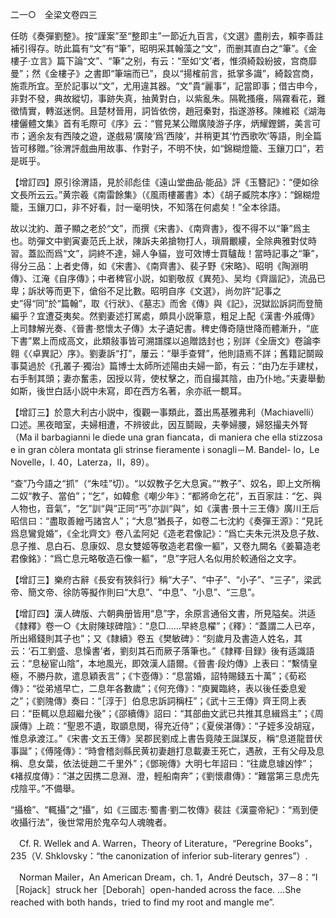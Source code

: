 二一○　全梁文卷四三

任昉《奏彈劉整》。按“謹案”至“整即主”一節近九百言，《文選》盡削去，賴李善註補引得存。昉此篇有“文”有“筆”，昭明采其翰藻之“文”，而删其直白之“筆”。《金樓子·立言》篇下論“文”、“筆”之别，有云：“至如‘文’者，惟須綺縠紛披，宫商靡曼”；然《金樓子》之書即“筆端而已”，良以“揚榷前言，抵掌多識”，綺縠宫商，施乖所宜。至於記事以“文”，尤用違其器。“文”貴“麗事”，記當即事；借古申今，非對不發，典故縱切，事跡失真，抽黄對白，以紫亂朱。隔靴搔癢，隔霧看花，難徵情實，轉滋迷惘。且楚材晉用，詞皆依傍，趙冠秦對，指遂游移。陳維崧《湖海樓儷體文集》首有毛際可《序》云：“嘗見某公贈廣陵游子序，炳耀鏗鏘，美言可市；適余友有西陵之遊，遂戲易‘廣陵’爲‘西陵’，并稍更其‘竹西歌吹’等語，則全篇皆可移贈。”徐渭評戲曲用故事、作對子，不明不快，如“錦糊燈籠、玉鑲刀口”，若是斑乎。

【增訂四】原引徐渭語，見於祁彪佳《遠山堂曲品·能品》評《玉簪記》：“便如徐文長所云云。”黄宗羲《南雷餘集》（《風雨樓叢書》本）《胡子臧院本序》：“錦糊燈籠，玉鑲刀口，非不好看，討一毫明快，不知落在何處矣！”全本徐語。

故以沈約、蕭子顯之老於“文”，而撰《宋書》、《南齊書》，復不得不以“筆”爲主也。昉彈文中劉寅妻范氏上狀，陳訴夫弟搶物打人，瑣屑覼縷，全除典雅對仗時習。蓋訟而爲“文”，詞終不達，婦人争貓，豈可效博士買驢哉！當時記事之“筆”，得分三品：上者史傳，如《宋書》、《南齊書》、裴子野《宋略》、昭明《陶淵明傳》、江淹《自序傳》；中者稗官小説，如劉敬叔《異苑》、吴均《齊諧記》，流品已卑；訴狀等而更下，傖俗不足比數。昭明自序《文選》，尚勿許“記事之史”得“同”於“篇翰”，取《行狀》、《墓志》而舍《傳》與《記》，況獄訟訴詞而登簡編乎？宜遭芟夷矣。然劉妻述打駡處，頗具小説筆意，粗足上配《漢書·外戚傳》上司隸解光奏、《晉書·愍懷太子傳》太子遺妃書。稗史傳奇隨世降而體漸升，“底下書”累上而成高文，此類敍事皆可溯譜牒以追贈誥封也；别詳《全唐文》卷論李翱《〈卓異記〉序》。劉妻訴“打”，屢云：“舉手查臂”，他則語焉不詳；舊籍記鬬毆事莫過於《孔叢子·獨治》篇博士太師所述陽由夫婦一節，有云：“由乃左手建杖，右手制其頭；妻亦奮恚，因授以背，使杖擊之，而自撮其陰，由乃仆地。”夫妻舉動如斯，後世白話小説中未寫，即在西方名著，余亦祇一覩耳。

【增訂三】於意大利古小説中，復觀一事類此，蓋出馬基雅弗利（Machiavelli）口述。黑夜暗室，夫婦相遭，不辨彼此，因互鬬毆，夫拳婦腰，婦怒撮夫外腎（Ma il barbagianni le diede una gran fiancata，di maniera che ella stizzosa e in gran còlera montata gli strinse fieramente i sonagli－M. Bandel-
lo，Le Novelle，I. 40，Laterza，II，89）。

“查”乃今語之“抓”（“朱哇”切）。“以奴教子乞大息寅。”“教子”、奴名，即上文所稱二奴“教子、當伯”；“乞”，如韓愈《嘲少年》：“都將命乞花”，五百家註：“乞、與人物也，音氣”，“乞”訓“與”正同“丐”亦訓“與”，如《漢書·景十三王傳》廣川王后昭信曰：“盡取善繒丐諸宫人”；“大息”猶長子，如卷二七沈約《奏彈王源》：“見託爲息鸞覓婚”，《全北齊文》卷八孟阿妃《造老君像記》：“爲亡夫朱元洪及息子敖、息子推、息白石、息康奴、息女雙姬等敬造老君像一軀”，又卷九闕名《姜纂造老君像銘》：“爲亡息元略敬造石像一軀”，“息”字冠人名似用於較通俗之文字。

【增訂三】樂府古辭《長安有狹斜行》稱“大子”、“中子”、“小子”、“三子”，梁武帝、簡文帝、徐防等擬作則曰“大息”、“中息”、“小息”、“三息”。

【增訂四】漢人碑版、六朝典册皆用“息”字，余原言通俗文書，所見隘矣。洪适《隸釋》卷一○《太尉陳球碑陰》：“息□……早終息櫂”；《釋》：“蓋謂二人已卒，所出緡錢則其子也”；又《隸續》卷五《樊敏碑》：“刻歲月及書造人姓名，其云：‘石工劉盛、息懆書’者，劉刻其石而厥子落筆也。”《隸釋·目録》後有适識語云：“息柲宦山陰”，本地風光，即效漢人語爾。《晉書·段灼傳》上表曰：“繫情皇極，不勝丹款，遣息穎表言”；《卞壺傳》：“息當婚，詔特賜錢五十萬”；《荀崧傳》：“從弟馗早亡，二息年各數歲”；《何充傳》：“庾翼臨終，表以後任委息爰之”；《劉隗傳》奏曰：“［淳于］伯息忠訴詞稱枉”；《武十三王傳》齊王冏上表曰：“臣輒以息超繼允後”；《邵續傳》詔曰：“其部曲文武已共推其息緝爲主”；《周謨傳》上疏：“聖恩不遺，取顗息閔，得充近侍”；《夏侯湛傳》：“子姪多没胡寇，惟息承渡江。”《宋書·文五王傳》吴郡民劉成上書告竟陵王誕謀反，稱“息道龍昔伏事誕”；《傅隆傳》：“時會稽剡縣民黄初妻趙打息載妻王死亡，遇赦，王有父母及息稱、息女葉，依法徙趙二千里外”；《鄧琬傳》大明七年詔曰：“往歲息璩凶悖”；《褚叔度傳》：“湛之因携二息淵、澄，輕船南奔”；《劉懷肅傳》：“難當第三息虎先戍陰平。”不備舉。

“攝檢”、“輒攝”之“攝”，如《三國志·蜀書·劉二牧傳》裴註《漢靈帝紀》：“焉到便收攝行法”，後世常用於鬼卒勾人魂魄者。











　Cf. R. Wellek and A. Warren，Theory of Literature，“Peregrine Books”，235（V. Shklovsky：“the canonization of inferior sub-literary genres”）.

　Norman Mailer，An American Dream，ch. 1，André Deutsch，37－8：“I［Rojack］struck her［Deborah］open-handed across the face. ...She reached with both hands，tried to find my root and mangle me”.